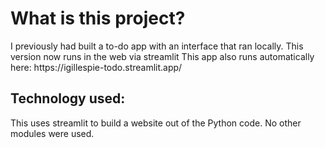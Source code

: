 <h1>What is this project?</h1>
I previously had built a to-do app with an interface that
ran locally. This version now runs in the web via streamlit
This app also runs automatically here: https://igillespie-todo.streamlit.app/

<H2> Technology used:</H2>
This uses streamlit to build a website out of the Python code.
No other modules were used.